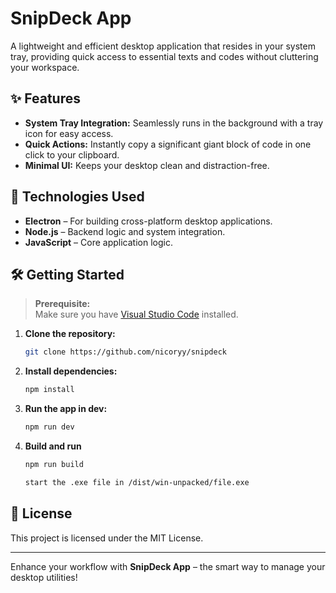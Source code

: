 # **SnipDeck App**

A lightweight and efficient desktop application that resides in your system tray, providing quick access to essential texts and codes without cluttering your workspace.

## ✨ Features

- **System Tray Integration:** Seamlessly runs in the background with a tray icon for easy access.
- **Quick Actions:** Instantly copy a significant giant block of code in one click to your clipboard.
- **Minimal UI:** Keeps your desktop clean and distraction-free.

## 🚀 Technologies Used

- **Electron** – For building cross-platform desktop applications.
- **Node.js** – Backend logic and system integration.
- **JavaScript** – Core application logic.

## 🛠️ Getting Started

> **Prerequisite:**  
> Make sure you have [Visual Studio Code](https://code.visualstudio.com/) installed.

1. **Clone the repository:**
    ```bash
    git clone https://github.com/nicoryy/snipdeck
    ```
2. **Install dependencies:**
    ```bash
    npm install
    ```
3. **Run the app in dev:**
    ```bash
    npm run dev
    ```
4. **Build and run**
    ```bash
    npm run build

    start the .exe file in /dist/win-unpacked/file.exe
    ```

## 📄 License

This project is licensed under the MIT License.

---

Enhance your workflow with **SnipDeck App** – the smart way to manage your desktop utilities!